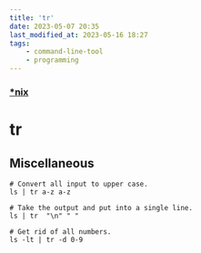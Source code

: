 ```yaml
---
title: 'tr'
date: 2023-05-07 20:35
last_modified_at: 2023-05-16 18:27
tags:
    - command-line-tool
    - programming
---
```


### [\*nix](*nix.md)

# tr

## Miscellaneous

```shell
# Convert all input to upper case.
ls | tr a-z a-z

# Take the output and put into a single line.
ls | tr  "\n" " "

# Get rid of all numbers.
ls -lt | tr -d 0-9
```
